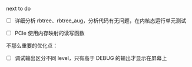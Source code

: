 next to do

- [ ] 详细分析 rbtree、rbtree_aug，分析代码有无问题，在内核态运行单元测试
- [ ] PCIe 使用内存映射的读写函数



不那么重要的优化点：
- [ ] 调试输出区分不同 level，只有高于 DEBUG 的输出才显示在屏幕上
